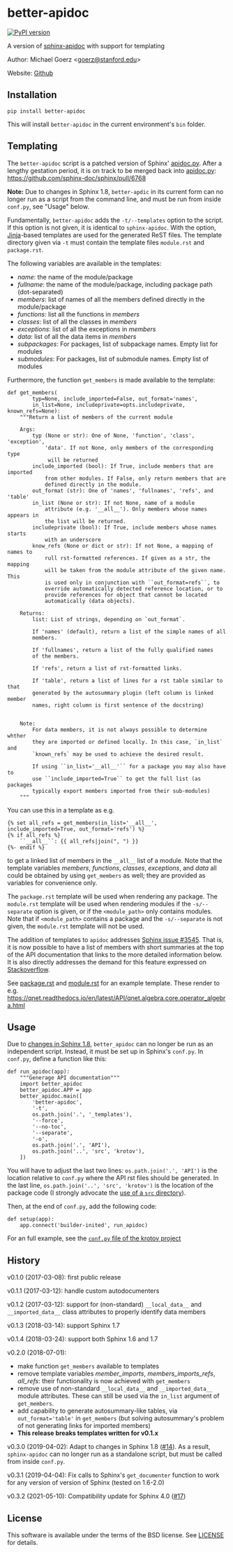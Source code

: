 # better-apidoc #

[![PyPI version](https://badge.fury.io/py/better-apidoc.svg)](https://badge.fury.io/py/better-apidoc)

A version of [sphinx-apidoc][] with support for templating

Author: Michael Goerz <<goerz@stanford.edu>>

Website: [Github][]

[Github]: https://github.com/goerz/better-apidoc#better-apidoc
[sphinx-apidoc]: http://www.sphinx-doc.org/en/stable/man/sphinx-apidoc.html


## Installation ##

    pip install better-apidoc

This will install `better-apidoc` in the current environment's `bin` folder.

[virtualenv]: http://docs.python-guide.org/en/latest/dev/virtualenvs/
[pipsi]: https://github.com/mitsuhiko/pipsi#pipsi
[conda env]: http://conda.pydata.org/docs/using/envs.html

## Templating ##

The `better-apidoc` script is a patched version of Sphinx' [apidoc.py]. After a lengthy gestation period, it is on track to be merged back into [apidoc.py]: https://github.com/sphinx-doc/sphinx/pull/6768

**Note:** Due to changes in Sphinx 1.8, `better-apdic` in its current form can no longer run as a script from the command line, and must be run from inside `conf.py`, see "Usage" below.

Fundamentally, `better-apidoc` adds the `-t/--templates` option to the script.  If this option is not given, it is identical to `sphinx-apidoc`. With the option, [Jinja]-based templates are used for the generated ReST files. The template directory given via `-t` must contain the template files `module.rst` and `package.rst`.


The following variables are available in the templates:

* *name*: the name of the module/package
* *fullname*: the name of the module/package, including package path
  (dot-separated)
* *members*: list of names of all the members defined directly in the
  module/package
* *functions*: list all the functions in *members*
* *classes*: list of all the classes in *members*
* *exceptions*: list of all the exceptions in *members*
* *data*: list of all the data items in *members*
* *subpackages*: For packages, list of subpackage names. Empty list for modules
* *submodules*: For packages, list of submodule names. Empty list of modules

Furthermore, the function `get_members` is made available to the template:

    def get_members(
            typ=None, include_imported=False, out_format='names',
            in_list=None, includeprivate=opts.includeprivate, known_refs=None):
        """Return a list of members of the current module

        Args:
            typ (None or str): One of None, 'function', 'class', 'exception',
                'data'. If not None, only members of the corresponding type
                 will be returned
            include_imported (bool): If True, include members that are imported
                from other modules. If False, only return members that are
                defined directly in the module.
            out_format (str): One of 'names', 'fullnames', 'refs', and 'table'
            in_list (None or str): If not None, name of a module
                attribute (e.g. '__all__'). Only members whose names appears in
                the list will be returned.
            includeprivate (bool): If True, include members whose names starts
                with an underscore
            know_refs (None or dict or str): If not None, a mapping of names to
                rull rst-formatted references. If given as a str, the mapping
                will be taken from the module attribute of the given name. This
                is used only in conjunction with ``out_format=refs``, to
                override automatically detected reference location, or to
                provide references for object that cannot be located
                automatically (data objects).

        Returns:
            list: List of strings, depending on `out_format`.

            If 'names' (default), return a list of the simple names of all
            members.

            If 'fullnames', return a list of the fully qualified names
            of the members.

            If 'refs', return a list of rst-formatted links.

            If 'table', return a list of lines for a rst table similar to that
            generated by the autosummary plugin (left column is linked member
            names, right column is first sentence of the docstring)


        Note:
            For data members, it is not always possible to determine whther
            they are imported or defined locally. In this case, `in_list` and
            `known_refs` may be used to achieve the desired result.

            If using ``in_list='__all__'`` for a package you may also have to
            use ``include_imported=True`` to get the full list (as packages
            typically export members imported from their sub-modules)
        """

You can use this in a template as e.g.

    {% set all_refs = get_members(in_list='__all__', include_imported=True, out_format='refs') %}
    {% if all_refs %}
        ``__all__``: {{ all_refs|join(", ") }}
    {%- endif %}

to get a linked list of members in the `__all__` list of a module. Note that the
template variables *members*, *functions*, *classes*, *exceptions*, and *data*
all could be obtained by using `get_members` as well; they are provided as
variables for convenience only.

The `package.rst` template will be used when rendering any package. The
`module.rst` template will be used when rendering modules if the
`-s/--separate` option is given, or if the `<module_path>` only contains
modules. Note that if `<module_path>` contains a package and the `-s/--separate`
is not given, the `module.rst` template will not be used.

The addition of templates to `apidoc` addresses [Sphinx issue #3545]. That is, it
is now possible to have a list of members with short summaries at the top of the
API documentation that links to the more detailed information below.
It is also directly addresses the demand for this feature expressed on
[Stackoverflow].

See
[package.rst](https://github.com/mabuchilab/QNET/blob/develop/docs/_templates/package.rst)
and
[module.rst](https://github.com/mabuchilab/QNET/blob/develop/docs/_templates/module.rst)
for an example template. These render to e.g.
<https://qnet.readthedocs.io/en/latest/API/qnet.algebra.core.operator_algebra.html>


[apidoc.py]: https://github.com/sphinx-doc/sphinx/blob/master/sphinx/apidoc.py
[Jinja]: http://jinja.pocoo.org
[`__imported_data__`]: https://github.com/mabuchilab/QNET/blob/4e637b18c53cbee598ed58c3b7f7820dd54216db/qnet/algebra/__init__.py#L56
[Sphinx issue #3545]: https://github.com/sphinx-doc/sphinx/issues/3545
[Stackoverflow]: http://stackoverflow.com/questions/29385564/customize-templates-for-sphinx-apidoc


## Usage ##

Due to [changes in Sphinx 1.8][issue14], `better_apidoc` can no longer be run as an independent script. Instead, it must be set up in Sphinx's `conf.py`. In `conf.py`, define a function like this:

    def run_apidoc(app):
        """Generage API documentation"""
        import better_apidoc
        better_apidoc.APP = app
        better_apidoc.main([
            'better-apidoc',
            '-t',
            os.path.join('.', '_templates'),
            '--force',
            '--no-toc',
            '--separate',
            '-o',
            os.path.join('.', 'API'),
            os.path.join('..', 'src', 'krotov'),
        ])

You will have to adjust the last two lines: `os.path.join('.', 'API')` is the location relative to `conf.py` where the API rst files should be generated. In the last line, `os.path.join('..', 'src', 'krotov')` is the location of the package code (I strongly advocate the [use of a `src` directory][srcdir]).

Then, at the end of `conf.py`, add the following code:

    def setup(app):
        app.connect('builder-inited', run_apidoc)




For an full example, see the [`conf.py` file of the krotov project][krotovconf]

[krotovconf]: https://github.com/qucontrol/krotov/blob/master/docs/conf.py
[srcdir]: https://blog.ionelmc.ro/2014/05/25/python-packaging/#the-structure

## History ##

v0.1.0 (2017-03-08): first public release

v0.1.1 (2017-03-12): handle custom autodocumenters

v0.1.2 (2017-03-12): support for (non-standard) `__local_data__` and `__imported_data__` class attributes to properly identify data members

v0.1.3 (2018-03-14): support Sphinx 1.7

v0.1.4 (2018-03-24): support both Sphinx 1.6 and 1.7

v0.2.0 (2018-07-01):

* make function `get_members` available to templates
* remove template variables *member_imports*, *members_imports_refs*, *all_refs*: their functionality is now achieved with `get_members`
* remove use of non-standard `__local_data__` and `__imported_data__` module attributes. These can still be used via the `in_list` argument of `get_members`.
* add capability to generate autosummary-like tables, via ``out_format='table'`` in `get_members` (but solving autosummary's problem of not generating links for imported members)
* **This release breaks templates written for v0.1.x**

v0.3.0 (2019-04-02): Adapt to changes in Sphinx 1.8 ([#14][issue14]). As a result, `sphinx-apidoc` can no longer run as a standalone script, but must be called from inside `conf.py`.

v0.3.1 (2019-04-04): Fix calls to Sphinx's `get_documenter` function to work for any version of version of Sphinx (tested on 1.6-2.0)

v0.3.2 (2021-05-10): Compatibility update for Sphinx 4.0 ([#17][issue17])


[issue14]: https://github.com/goerz/better-apidoc/issues/14
[issue17]: https://github.com/goerz/better-apidoc/issues/17

## License ##

This software is available under the terms of the BSD license. See [LICENSE]
for details.

[LICENSE]: LICENSE
